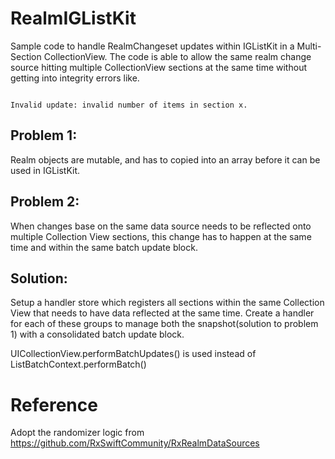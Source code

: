 #  RealmIGListKit
Sample code to handle RealmChangeset updates within IGListKit in a Multi-Section CollectionView. The code is able to allow the same realm change source hitting multiple CollectionView sections at the same time without getting into integrity errors like.

<code>
Invalid update: invalid number of items in section x.
</code>

## Problem 1: 
Realm objects are mutable, and has to copied into an array before it can be used in IGListKit.

## Problem 2: 
When changes base on the same data source needs to be reflected onto multiple Collection View sections, this change has to happen at the same time and within the same batch update block.

## Solution:
Setup a handler store which registers all sections within the same Collection View that needs to have data reflected at the same time. Create a handler for each of these groups to manage both the snapshot(solution to problem 1) with a consolidated batch update block.

UICollectionView.performBatchUpdates() is used instead of ListBatchContext.performBatch()

# Reference
Adopt the randomizer logic from 
https://github.com/RxSwiftCommunity/RxRealmDataSources 


